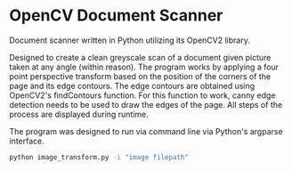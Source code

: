 # OpenCV Document Scanner 

Document scanner written in Python utilizing its OpenCV2 library.  

Designed to create a clean greyscale scan of a document given picture taken at any angle (within reason).  The program works by applying a four point perspective transform based on the position of the corners of the page and its edge contours.  The edge contours are obtained using OpenCV2's findContours function.  For this function to work, canny edge detection needs to be used to draw the edges of the page.  All steps of the process are displayed during runtime. 

The program was designed to run via command line via Python's argparse interface.

```bash
python image_transform.py -i "image filepath"
```

